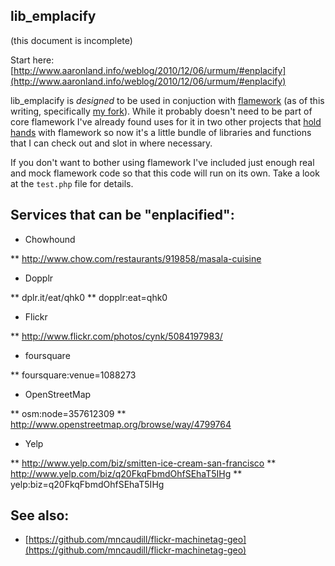 lib_emplacify
--

(this document is incomplete)

Start here: [http://www.aaronland.info/weblog/2010/12/06/urmum/#enplacify](http://www.aaronland.info/weblog/2010/12/06/urmum/#enplacify)

lib_emplacify is *designed* to be used in conjuction with [flamework](https://github.com/exflickr/flamework) (as of this writing, specifically [my fork](https://github.com/straup/flamework)). While it probably doesn't need to be part of core flamework I've already found uses for it in two other projects that [hold hands](https://github.com/Citytracking/dotspotting/blob/master/README.FLAMEWORK.md) with flamework so now it's a little bundle of libraries and functions that I can check out and slot in where necessary.

If you don't want to bother using flamework I've included just enough real and mock flamework code so that this code will run on its own. Take a look at the `test.php` file for details.

Services that can be "enplacified":
--

* Chowhound

** http://www.chow.com/restaurants/919858/masala-cuisine

* Dopplr

** dplr.it/eat/qhk0
** dopplr:eat=qhk0

* Flickr

** http://www.flickr.com/photos/cynk/5084197983/

* foursquare

** foursquare:venue=1088273

* OpenStreetMap

** osm:node=357612309
** http://www.openstreetmap.org/browse/way/4799764

* Yelp

** http://www.yelp.com/biz/smitten-ice-cream-san-francisco
** http://www.yelp.com/biz/q20FkqFbmdOhfSEhaT5IHg
** yelp:biz=q20FkqFbmdOhfSEhaT5IHg

See also:
--

* [https://github.com/mncaudill/flickr-machinetag-geo](https://github.com/mncaudill/flickr-machinetag-geo)

